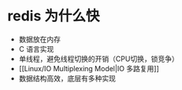 # redis 为什么快

- 数据放在内存
- C 语言实现
- 单线程，避免线程切换的开销（CPU切换，锁竞争）
- [[Linux/IO Multiplexing Model|IO 多路复用]]
- 数据结构高效，底层有多种实现